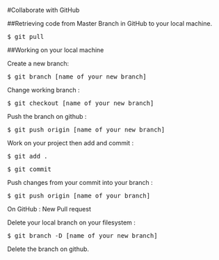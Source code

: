 #Collaborate with GitHub

##Retrieving code from Master Branch in GitHub to your local machine.
<pre>$ git pull</pre>

##Working on your local machine

Create a new branch: 
<pre>$ git branch [name_of_your_new_branch]</pre>

Change working branch : 
<pre>$ git checkout [name_of_your_new_branch]</pre>

Push the branch on github : 
<pre>$ git push origin [name_of_your_new_branch]</pre>

Work on your project then add and commit :
<pre>$ git add .</pre>
<pre>$ git commit</pre>

Push changes from your commit into your branch :

<pre>$ git push origin [name_of_your_branch]</pre>

On GitHub : New Pull request

Delete your local branch on your filesystem : 

<pre>$ git branch -D [name_of_your_new_branch]</pre>

Delete the branch on github.